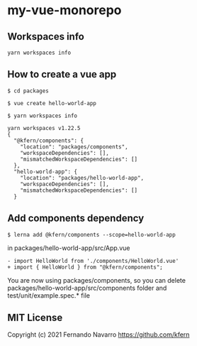 # my-vue-monorepo

## Workspaces info

```
yarn workspaces info
```
## How to create a vue app

```
$ cd packages

$ vue create hello-world-app

$ yarn workspaces info

yarn workspaces v1.22.5
{
  "@kfern/components": {
    "location": "packages/components",
    "workspaceDependencies": [],
    "mismatchedWorkspaceDependencies": []
  },
  "hello-world-app": {
    "location": "packages/hello-world-app",
    "workspaceDependencies": [],
    "mismatchedWorkspaceDependencies": []
  }

```
## Add components dependency

```
$ lerna add @kfern/components --scope=hello-world-app 

```

in packages/hello-world-app/src/App.vue

```
- import HelloWorld from './components/HelloWorld.vue'
+ import { HelloWorld } from "@kfern/components";
```

You are now using packages/components, so you can delete packages/hello-world-app/src/components folder and test/unit/example.spec.* file

## MIT License

Copyright (c) 2021 Fernando Navarro https://github.com/kfern

